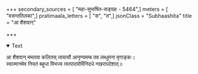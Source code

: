 +++
secondary_sources = [ "महा-सुभाषित-सङ्ग्रहः - 5464",]
meters = [ "वसन्ततिलका",]
pratimaala_letters = [ "स", "त",]
jsonClass = "Subhaashita"
title = "आ शैशवान्"

+++

<details open><summary>Text</summary>

आ शैशवान् ममतया कलितस् त्वयासौ आनृण्यमम्ब तव लब्धुमना मृगाङ्कः।  
स्वात्मानमेव नियतं बहुधा विभज्य त्वत्पादयोर्विनिदधे नखरापदेशात्॥
</details>
